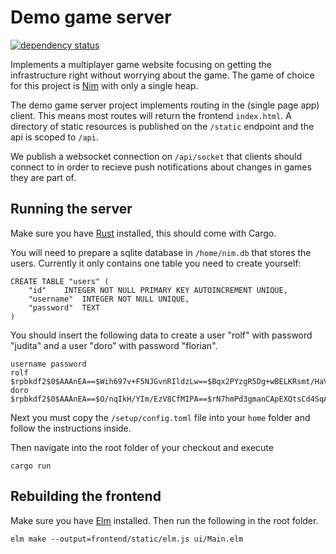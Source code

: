 # Demo game server

[![dependency status](https://deps.rs/repo/github/rosievers/demo-game-server/status.svg)](https://deps.rs/repo/github/rosievers/demo-game-server)

Implements a multiplayer game website focusing on getting the infrastructure right without worrying
about the game. The game of choice for this project is [Nim](https://en.wikipedia.org/wiki/Nim)
with only a single heap.

The demo game server project implements routing in the (single page app) client.
This means most routes will return the frontend `index.html`. A directory of static resources
is published on the `/static` endpoint and the api is scoped to `/api`.

We publish a websocket connection on `/api/socket` that clients should connect to in order
to recieve push notifications about changes in games they are part of.

## Running the server

Make sure you have [Rust](https://www.rust-lang.org/) installed, this should come with Cargo.

You will need to prepare a sqlite database in `/home/nim.db` that stores the users.
Currently it only contains one table you need to create yourself:

    CREATE TABLE "users" (
        "id"	INTEGER NOT NULL PRIMARY KEY AUTOINCREMENT UNIQUE,
        "username"	INTEGER NOT NULL UNIQUE,
        "password"	TEXT
    )

You should insert the following data to create a user "rolf" with password "judita" and a user
"doro" with password "florian".

    username password
    rolf     $rpbkdf2$0$AAAnEA==$Wih697v+F5NJGvnRIldzLw==$Bqx2PYzgR5Dg+wBELKRsmt/HaV9LZXQ4QcYK70HNbsU=$
    doro     $rpbkdf2$0$AAAnEA==$O/nqIkH/YIm/EzV8CfMIPA==$rN7hmPd3gmanCApEXQtsCd4SqA6+EKAu6HGqyvFJp50=$

Next you must copy the `/setup/config.toml` file into your `home` folder and follow the instructions
inside.

Then navigate into the root folder of your checkout and execute

    cargo run

## Rebuilding the frontend

Make sure you have [Elm](https://elm-lang.org/) installed. Then run the following in the root folder.

    elm make --output=frontend/static/elm.js ui/Main.elm